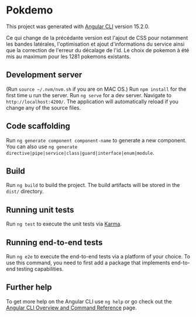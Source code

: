 # Pokdemo

This project was generated with [Angular CLI](https://github.com/angular/angular-cli) version 15.2.0.

Ce qui change de la précédante version est l'ajout de CSS pour notamment les bandes latérales, l'optimisation et ajout d'informations du service ainsi que la correction de l'erreur du décalage de l'id. Le choix de pokemon à été mis au maximum pour les 1281 pokemons existants.

## Development server

(Run `source ~/.nvm/nvm.sh` if you are on MAC OS.)
Run `npm install` for the first time u run the server.
Run `ng serve` for a dev server. Navigate to `http://localhost:4200/`. The application will automatically reload if you change any of the source files.

## Code scaffolding

Run `ng generate component component-name` to generate a new component. You can also use `ng generate directive|pipe|service|class|guard|interface|enum|module`.

## Build

Run `ng build` to build the project. The build artifacts will be stored in the `dist/` directory.

## Running unit tests

Run `ng test` to execute the unit tests via [Karma](https://karma-runner.github.io).

## Running end-to-end tests

Run `ng e2e` to execute the end-to-end tests via a platform of your choice. To use this command, you need to first add a package that implements end-to-end testing capabilities.

## Further help

To get more help on the Angular CLI use `ng help` or go check out the [Angular CLI Overview and Command Reference](https://angular.io/cli) page.

